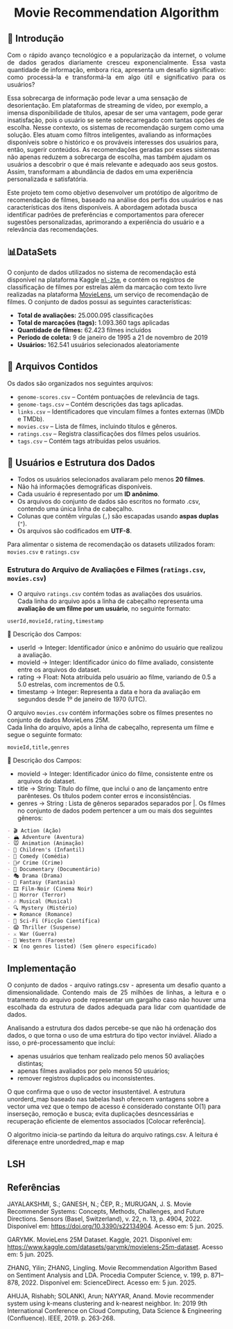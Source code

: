 <h1 align="center">Movie Recommendation Algorithm </h1>

## 📃 Introdução
<p align="justify">
Com o rápido avanço tecnológico e a popularização da internet, o volume de dados gerados diariamente cresceu exponencialmente. Essa vasta quantidade de informação, embora rica, apresenta um desafio significativo: como processá-la e transformá-la em algo útil e significativo para os usuários?

Essa sobrecarga de informação pode levar a uma sensação de desorientação. Em plataformas de streaming de vídeo, por exemplo, a imensa disponibilidade de títulos, apesar de ser uma vantagem, pode gerar insatisfação, pois o usuário se sente sobrecarregado com tantas opções de escolha. Nesse contexto, os sistemas de recomendação surgem como uma solução. Eles atuam como filtros inteligentes, avaliando as informações disponíveis sobre o histórico e os prováveis interesses dos usuários para, então, sugerir conteúdos. As recomendações geradas por esses sistemas não apenas reduzem a sobrecarga de escolha, mas também ajudam os usuários a descobrir o que é mais relevante e adequado aos seus gostos. Assim, transformam a abundância de dados em uma experiência personalizada e satisfatória.

Este projeto tem como objetivo desenvolver um protótipo de algoritmo de recomendação de filmes, baseado na análise dos perfis dos usuários e nas características dos itens disponíveis. A abordagem adotada busca identificar padrões de preferências e comportamentos para oferecer sugestões personalizadas, aprimorando a experiência do usuário e a relevância das recomendações.

</p>

## 📊DataSets
<p align="justify">

O conjunto de dados utilizados no sistema de recomendação está disponível na plataforma Kaggle [`ml-25m`](https://www.kaggle.com/datasets/garymk/movielens-25m-dataset), e contém os registros de classificação de filmes por estrelas além da marcação com texto livre realizadas na plataforma [MovieLens](http://movielens.org), um serviço de recomendação de filmes. 
O conjunto de dados possui as seguintes características:

- **Total de avaliações:** 25.000.095 classificações
- **Total de marcações (tags):** 1.093.360 tags aplicadas
- **Quantidade de filmes:** 62.423 filmes incluídos
- **Período de coleta:** 9 de janeiro de 1995 a 21 de novembro de 2019
- **Usuários:** 162.541 usuários selecionados aleatoriamente

## 📂 Arquivos Contidos
Os dados são organizados nos seguintes arquivos:
- `genome-scores.csv` – Contém pontuações de relevância de tags.
- `genome-tags.csv` – Contém descrições das tags aplicadas.
- `links.csv` – Identificadores que vinculam filmes a fontes externas (IMDb e TMDb).
- `movies.csv` – Lista de filmes, incluindo títulos e gêneros.
- `ratings.csv` – Registra classificações dos filmes pelos usuários.
- `tags.csv` – Contém tags atribuídas pelos usuários.

## 👥 Usuários e Estrutura dos Dados
- Todos os usuários selecionados avaliaram pelo menos **20 filmes**.
- Não há informações demográficas disponíveis.
- Cada usuário é representado por um **ID anônimo**.
- Os arquivos do conjunto de dados são escritos no formato .csv, contendo uma única linha de cabeçalho.  
- Colunas que contêm vírgulas (`,`) são escapadas usando **aspas duplas** (`"`).  
- Os arquivos são codificados em **UTF-8**.    

Para alimentar o sistema de recomendação os datasets utilizados foram: `movies.csv` e `ratings.csv`

### Estrutura do Arquivo de Avaliações e Filmes (`ratings.csv`, `movies.csv`)
- O arquivo `ratings.csv` contém todas as avaliações dos usuários.  
Cada linha do arquivo após a linha de cabeçalho representa uma **avaliação de um filme por um usuário**, no seguinte formato:

```csv
userId,movieId,rating,timestamp
```
📌 Descrição dos Campos:

- userId → Integer: Identificador único e anônimo do usuário que realizou a avaliação.
- movieId → Integer: Identificador único do filme avaliado, consistente entre os arquivos do dataset.
- rating → Float:  Nota atribuída pelo usuário ao filme, variando de 0.5 a 5.0 estrelas, com incrementos de 0.5.
- timestamp → Integer: 
Representa a data e hora da avaliação em segundos desde 1º de janeiro de 1970 (UTC).

 O arquivo `movies.csv` contém informações sobre os filmes presentes no conjunto de dados MovieLens 25M.  
Cada linha do arquivo, após a linha de cabeçalho, representa um filme e segue o seguinte formato:

```csv
movieId,title,genres
```
📌 Descrição dos Campos:

- movieId → Integer:  Identificador único do filme, consistente entre os arquivos do dataset.
- title → String: Título do filme, que inclui o ano de lançamento entre parênteses. Os títulos podem conter erros e inconsistências.
- genres → String : Lista de gêneros separados separados por |. Os filmes no conjunto de dados podem pertencer a um ou mais dos seguintes gêneros:

```md
- 🎬 Action (Ação)
- 🏔️ Adventure (Aventura)
- 🐭 Animation (Animação)
- 👶 Children's (Infantil)
- 🤣 Comedy (Comédia)
- 🕵️‍♂️ Crime (Crime)
- 🎥 Documentary (Documentário)
- 🎭 Drama (Drama)
- 🧙 Fantasy (Fantasia)
- 🎞️ Film-Noir (Cinema Noir)
- 👻 Horror (Terror)
- 🎶 Musical (Musical)
- 🔍 Mystery (Mistério)
- ❤️ Romance (Romance)
- 🚀 Sci-Fi (Ficção Científica)
- 😱 Thriller (Suspense)
- ⚔️ War (Guerra)
- 🤠 Western (Faroeste)
- ❌ (no genres listed) (Sem gênero especificado)
```

</p>


## Implementação
<p align="justify">
O conjunto de dados - arquivo ratings.csv - apresenta um desafio quanto a dimensionalidade. Contendo mais de 25 milhões de linhas, a leitura e o tratamento do arquivo pode representar um gargalho caso não houver uma escolhada da estrutura de dados adequada para lidar com quantidade de dados.

Analisando a estrutura dos dados percebe-se que não há ordenação dos dados, o que torna o uso de uma estrtura do tipo vector inviável. Aliado a isso, o pré-processamento que inclui:
- apenas usuários que tenham realizado pelo menos 50 avaliações distintas;
- apenas filmes avaliados por pelo menos 50 usuários;
- remover registros duplicados ou inconsistentes.

O que confirma que o uso de vector insustentável.  A estrutura unorderd_map baseado nas tabelas hash oferecem vantagens sobre a vector uma vez que o tempo de acesso é considerado constante O(1) para inserseção, remoção e busca; evita duplicações desncessárias e recuperação eficiente de elementos associados [Colocar referência].

O algoritmo inicia-se partindo da leitura do arquivo ratings.csv. A leitura é 
diferenaçe entre unordedred_map e map

## LSH
<p>

</p>

## Referências

JAYALAKSHMI, S.; GANESH, N.; ČEP, R.; MURUGAN, J. S. Movie Recommender Systems: Concepts, Methods, Challenges, and Future Directions. Sensors (Basel, Switzerland), v. 22, n. 13, p. 4904, 2022. Disponível em: https://doi.org/10.3390/s22134904. Acesso em: 5 jun. 2025.

GARYMK. MovieLens 25M Dataset. Kaggle, 2021. Disponível em: https://www.kaggle.com/datasets/garymk/movielens-25m-dataset. Acesso em: 5 jun. 2025.

ZHANG, Yilin; ZHANG, Lingling. Movie Recommendation Algorithm Based on Sentiment Analysis and LDA. Procedia Computer Science, v. 199, p. 871–878, 2022. Disponível em: ScienceDirect. Acesso em: 5 jun. 2025.


AHUJA, Rishabh; SOLANKI, Arun; NAYYAR, Anand. Movie recommender system using k-means clustering and k-nearest neighbor. In: 2019 9th International Conference on Cloud Computing, Data Science & Engineering (Confluence). IEEE, 2019. p. 263-268.